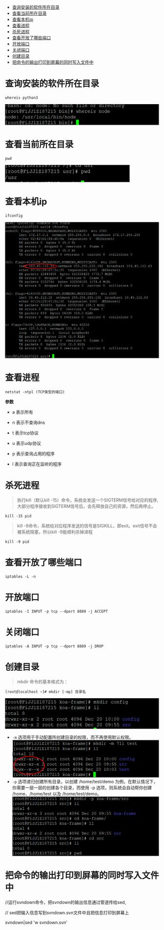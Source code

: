 - [查询安装的软件所在目录](#%e6%9f%a5%e8%af%a2%e5%ae%89%e8%a3%85%e7%9a%84%e8%bd%af%e4%bb%b6%e6%89%80%e5%9c%a8%e7%9b%ae%e5%bd%95)
- [查看当前所在目录](#%e6%9f%a5%e7%9c%8b%e5%bd%93%e5%89%8d%e6%89%80%e5%9c%a8%e7%9b%ae%e5%bd%95)
- [查看本机ip](#%e6%9f%a5%e7%9c%8b%e6%9c%ac%e6%9c%baip)
- [查看进程](#%e6%9f%a5%e7%9c%8b%e8%bf%9b%e7%a8%8b)
- [杀死进程](#%e6%9d%80%e6%ad%bb%e8%bf%9b%e7%a8%8b)
- [查看开放了哪些端口](#%e6%9f%a5%e7%9c%8b%e5%bc%80%e6%94%be%e4%ba%86%e5%93%aa%e4%ba%9b%e7%ab%af%e5%8f%a3)
- [开放端口](#%e5%bc%80%e6%94%be%e7%ab%af%e5%8f%a3)
- [关闭端口](#%e5%85%b3%e9%97%ad%e7%ab%af%e5%8f%a3)
- [创建目录](#%e5%88%9b%e5%bb%ba%e7%9b%ae%e5%bd%95)
- [把命令的输出打印到屏幕的同时写入文件中](#%e6%8a%8a%e5%91%bd%e4%bb%a4%e7%9a%84%e8%be%93%e5%87%ba%e6%89%93%e5%8d%b0%e5%88%b0%e5%b1%8f%e5%b9%95%e7%9a%84%e5%90%8c%e6%97%b6%e5%86%99%e5%85%a5%e6%96%87%e4%bb%b6%e4%b8%ad)
# 查询安装的软件所在目录
```linux
whereis python3
```
![](./img/whereis.png)
# 查看当前所在目录
```linux
pwd
```
![](./img/pwd.png)
# 查看本机ip
```linux
ifconfig
```
![](./img/ifconfig.png)
# 查看进程
```linux
netstat -ntpl (TCP类型的端口)
```
**参数**
- a 表示所有
- n 表示不查询dns

- t 表示tcp协议

- u 表示udp协议

- p 表示查询占用的程序

- l 表示查询正在监听的程序
# 杀死进程
> 执行kill（默认kill -15）命令，系统会发送一个SIGTERM信号给对应的程序,大部分程序接收到SIGTERM信号后，会先释放自己的资源，然后再停止。
```linux
kill -15 pid
```
> kill -9命令，系统给对应程序发送的信号是SIGKILL，即exit。exit信号不会被系统阻塞，所以kill -9能顺利杀掉进程
```linux
kill -9 pid
```
# 查看开放了哪些端口
```linux
iptables -L -n
```

# 开放端口
```linux
iptables -I INPUT -p tcp --dport 8889 -j ACCEPT
```
# 关闭端口
```linux
iptables -A INPUT -p tcp --dport 8889 -j DROP
```
# 创建目录
> mkdir 命令的基本格式为：
 ```linux
[root@localhost ~]# mkdir [-mp] 目录名
```
![](./img/mkdir.png)
- `-m` 选项用于手动配置所创建目录的权限，而不再使用默认权限。
![](./img/mkdir-m.png)
- `-p` 选项递归创建所有目录，以创建 /home/test/demo 为例，在默认情况下，你需要一层一层的创建各个目录，而使用 -p 选项，则系统会自动帮你创建 /home、/home/test 以及 /home/test/demo。
![](./img/mkdir-p.png)
# 把命令的输出打印到屏幕的同时写入文件中
//运行svndown命令，把svndown的输出信息通过管道传给sed,

// sed把输入信息写到svndown.svn文件中且把信息打印到屏幕上

svndown|sed 'w svndown.svn'